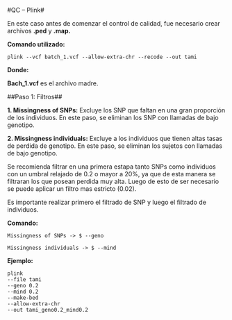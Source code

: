 #QC – Plink#



En este caso antes de comenzar el control de calidad, fue necesario crear archivos **.ped** y **.map.**

**Comando utilizado:**

``
plink --vcf batch_1.vcf --allow-extra-chr --recode --out tami
``

**Donde:**

**Bach_1.vcf** es el archivo madre.

##Paso 1: Filtros##

**1.	Missingness of SNPs:**
Excluye los SNP que faltan en una gran proporción de los individuos. En este paso, se eliminan los SNP con llamadas de bajo genotipo.


**2.	Missingness individuals:**
Excluye a los individuos que tienen altas tasas de perdida de genotipo. En este paso, se eliminan los sujetos con llamadas de bajo genotipo.

Se recomienda filtrar en una primera estapa tanto SNPs como individuos con un umbral relajado de 0.2 o mayor a 20%, ya que de esta manera se filtraran los que posean perdida muy alta. Luego de esto de ser necesario se puede aplicar un filtro mas estricto (0.02).

Es importante realizar primero el filtrado de SNP y luego el filtrado de individuos.

**Comando:**

```
Missingness of SNPs -> $ --geno

Missingness individuals -> $ --mind
```

**Ejemplo:**

```
plink 
--file tami 
--geno 0.2 
--mind 0.2 
--make-bed 
--allow-extra-chr 
--out tami_geno0.2_mind0.2
```

